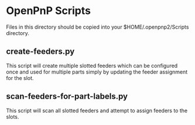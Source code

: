 # OpenPnP Scripts

Files in this directory should be copied into your $HOME/.openpnp2/Scripts directory.

## create-feeders.py

This script will create multiple slotted feeders which can be configured once and
used for multiple parts simply by updating the feeder assignment for the slot.

## scan-feeders-for-part-labels.py

This script will scan all slotted feeders and attempt to assign feeders to the slots.
